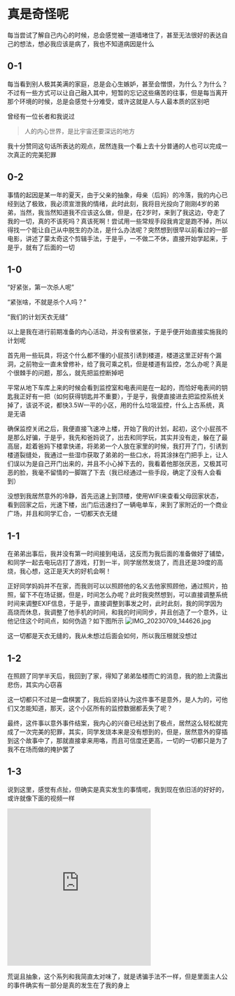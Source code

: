 # 真是奇怪呢
每当尝试了解自己内心的时候，总会感觉被一道墙堵住了，甚至无法很好的表达自己的想法，想必我应该是病了，我也不知道病因是什么
## 0-1
每当看到别人极其美满的家庭，总是会心生嫉妒，甚至会憎恨，为什么？为什么？不过有一些方式可以让自己融入其中，短暂的忘记这些痛苦的往事，但是每当离开那个环境的时候，总是会感觉十分难受，或许这就是人与人最本质的区别吧

曾经有一位长者和我说过
>人的内心世界，是比宇宙还要深远的地方

我十分赞同这句话所表达的观点，居然连我一个看上去十分普通的人也可以完成一次真正的完美犯罪

## 0-2
事情的起因是某一年的夏天，由于父亲的抽象，母亲（后妈）的冷落，我的内心已经到达了极致，我必须宣泄我的情绪，此时此刻，我将目光投向了刚刚4岁的弟弟，当然，我当然知道我不应该这么做，但是，在2岁时，来到了我这边，夺走了我的一切，真的不该死吗？真该死啊！尝试用一些常规手段我肯定是跑不掉，所以得找一个能让自己从中脱生的办法，是什么办法呢？突然想到很早以前看过的一部电影，讲述了蒙太奇这个剪辑手法，于是乎，一不做二不休，直接开始学起来，于是乎，就有了后面的一切

## 1-0
“好紧张，第一次杀人呢”

“紧张啥，不就是杀个人吗？”

“我们的计划天衣无缝”

以上是我在进行前期准备的内心活动，并没有很紧张，于是乎便开始直接实施我的计划呢

首先用一些玩具，将这个什么都不懂的小屁孩引诱到楼道，楼道这里正好有个漏洞，之前物业一直未曾修补，给了我可乘之机，但是楼道有监控，怎么办呢？真是个很棘手的问题，那么，就先把监控断掉吧

平常从地下车库上来的时候会看到监控室和电表间是在一起的，而恰好电表间的钥匙我正好有一把（如何获得钥匙并不重要），于是乎，我便直接进去把监控系统关掉了，该说不说，都快3.5W一平的小区，用的什么垃圾监控，什么上古系统，真是无语

确保监控关闭之后，我便直接飞速冲上楼，开始了我的计划，起初，这个小屁孩不是那么好骗，于是乎，我先和爸妈说了，出去和同学玩，其实并没有走，躲在了最高层，趁着爸妈下楼拿快递，将弟弟一个人放在家里的时候，我打开了门，引诱到楼道裂缝处，我通过一些湿巾获取了弟弟的一些口水，将其涂抹在门把手上，让人们误以为是自己开门出来的，并且不小心掉下去的，我看着他那张厌恶，又极其可恶的脸，我毫不留情的一脚踹了下去（我已经通过一些手段，确定了没有人会看到）

没想到我居然意外的冷静，首先迅速上到顶楼，使用WIFI来查看父母回家状态，看到回家之后，光速下楼，出门后迅速扫了一辆电单车，来到了家附近的一个商业广场，并且和同学汇合，一切都天衣无缝

## 1-1
在弟弟出事后，我并没有第一时间接到电话，这反而为我后面的准备做好了铺垫，和同学一起去电玩店打了游戏，打到一半，同学居然发烧了，而且还是39度的高烧，我心想，这正是天大的好机会啊！

正好同学妈妈并不在家，而我则可以以照顾他的名义去他家照顾他，通过照片，拍照，留下不在场证据，但是，时间怎么办呢？此时我突然想到，可以直接调整系统时间来调整EXIF信息，于是乎，直接调整到事发之时，此时此刻，我的同学因为高烧而休息，我调整了他手机的时间，和我的时间同步，并且创造了一个意外，让他记住这个时间点，如何伪造？如下图所示
![IMG_20230709_144626.jpg](https://img.picui.cn/free/2024/07/09/668d4b849f26d.jpg)

这一切都是天衣无缝的，我从未想过后面会如何，所以我压根就没想过

## 1-2
在照顾了同学半天后，我回到了家，得知了弟弟坠楼而亡的消息，我的脸上流露出悲伤，其实内心窃喜

这一切都只不过是一盘棋罢了，我后妈坚持认为这件事不是意外，是人为的，可他们又怎能知道，那天，这个小区所有的监控数据都丢失了呢？

最终，这件事以意外事件结案，我内心的兴奋已经达到了极点，居然这么轻松就完成了一次完美的犯罪，其实，同学发烧本来是没有想到的，但是，居然意外的穿插到这个故事中了，那就直接拿来用咯，而且可信度还更高，一切的一切都只是为了我不在场而做的掩护罢了

## 1-3
说到这里，感觉有点扯，但确实是真实发生的事情呢，我到现在依旧活的好好的，或许就像下面的视频一样

<iframe src="https://player.bilibili.com/player.html?isOutside=true&aid=487962405&bvid=BV13N411S7Ch&cid=1181005703&p=1"  width="65%" height="360" scrolling="no" border="0" frameborder="no" framespacing="0" allowfullscreen="true"></iframe>

荒诞且抽象，这个系列和我简直太对味了，就是诱骗手法不一样，但是里面主人公的事件确实有一部分是真的发生在了我的身上